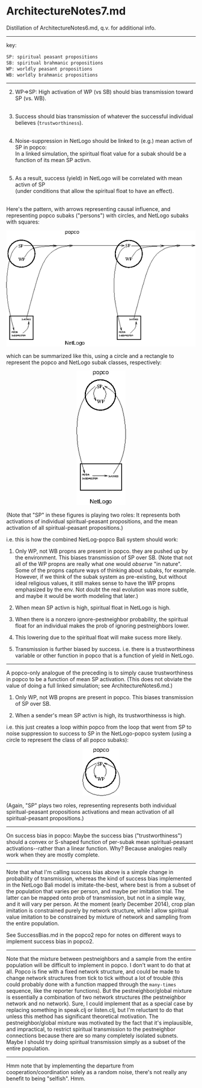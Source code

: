 ArchitectureNotes7.md
====
Distillation of ArchitectureNotes6.md, q.v. for additional info.

----

key:

	SP: spiritual peasant propositions
	SB: spiritual brahmanic propositions
	WP: worldly peasant propositions
	WB: worldly brahmanic propositions

----

2. WP=>SP: High activation of WP (vs SB) should bias transmission toward
SP (vs. WB).<br/></br>

3. Success should bias transmission of whatever the successful
individual believes (`trustworthiness`).<br/></br>

4. Noise-suppression in NetLogo should be linked to (e.g.) mean activn
of SP in popco:<br/> In a linked simulation, the spiritual float value
for a subak should be a function of its mean SP activn.<br/></br>

5. As a result, success (yield) in NetLogo will be correlated with mean
activn of SP<br/>(under conditions that allow the spiritual float to
have an effect).<br/></br>

Here's the pattern, with arrows representing causal influence, and
representing popco subaks ("persons") with circles, and NetLogo subaks
with squares:

<div align="center">
<img src="TransmissionBiases.png"/>
</div>

which can be summarized like this, using a circle and a rectangle to
represent the popco and NetLogo subak classes, respectively:

<div align="center">
<img src="TransmissionBiasesSummary.png"/>
</div>

(Note that "SP" in these figures is playing two roles: It represents both
activations of individual spiritual-peasant propositions, and the mean
activation of all spiritual-peasant propositions.)

i.e. this is how the combined NetLog-popco Bali system should work:

1. Only WP, not WB propns are present in popco.  they are pushed up by
the environment.  This biases transmission of SP over SB.  (Note that
not all of the WP propns are really what one would *observe* "in
nature".  Some of the propns capture ways of thinking about subaks, for
example.  However, if we think of the subak system as pre-existing, but
without ideal religious values, it still makes sense to have the WP
propns emphasized by the env.  Not doubt the real evolution was more
subtle, and maybe it would be worth modeling that later.)

2. When mean SP activn is high, spiritual float in NetLogo is high.

3. When there is a nonzero ignore-pestneighbor probability, the
spiritual float for an individual makes the prob of ignoring
pestneighbors lower.

4. This lowering due to the spiritual float will make sucess more likely.

5. Transmission is further biased by success.  i.e. there is a
trustworthiness variable or other function in popco that is a function
of yield in NetLogo.

------

A popco-only analogue of the preceding is to simply cause
trustworthiness in popco to be a function of mean SP activation.  (This
does not obviate the value of doing a full linked simulation; see
ArchitectureNotes6.md.)

1. Only WP, not WB propns are present in popco.  This biases
transmission of SP over SB.

2. When a sender's mean SP activn is high, its trustworthinesss is high.

i.e. this just creates a loop within popco from the loop that went from
SP to noise suppression to success to SP in the NetLogo-popco system
(using a circle to represent the class of all popco subaks):

<div align="center">
<img src="TransmissionBiasesPopcoOnly.png"/>
</div>

(Again, "SP" plays two roles, representing represents both individual
spiritual-peasant propositions activations and mean activation of all
spiritual-peasant propositions.)

-------

On success bias in popco:  Maybe the success bias ("trustworthiness")
should a convex or S-shaped function of per-subak mean spiritual-peasant
activations--rather than a linear function.  Why?  Because analogies
really work when they are mostly complete.

-------

Note that what I'm calling success bias above is a simple change in
probability of transmission, whereas the kind of success bias
implemented in the NetLogo Bali model is imitate-the-best, where best is
from a subset of the population that varies per person, and maybe per
imitation trial.  The latter can be mapped onto prob of transmission,
but not in a simple way, and it will vary per person.  At the moment
(early December 2014), crop plan imitation is constrained purely by
network structure, while I allow spiritual value imitation to be
constrained by mixture of network and sampling from the entire
population.

See SuccessBias.md in the popco2 repo for notes on different ways to
implement success bias in popco2.

-------

Note that the mixture between pestneighbors and a sample from the entire
population will be difficult to implement in popco.  I don't want to do
that at all.  Popco is fine with a fixed network structure, and could be
made to change network structures from tick to tick without a lot of
trouble (this could probably done with a function mapped through the
`many-times` sequence, like the reporter functions).  But the
pestneighbor/global mixture is essentially a combination of two network
structures (the pestneighbor network and no network).  Sure, I could
implement that as a special case by replacing something in speak.clj or
listen.clj, but I'm reluctant to do that unless this method has
significant theoretical motivation.  The pestneighbor/global mixture was
motivated by the fact that it's implausible, and impractical, to
restrict spiritual transmission to the pestneighbor connections because
there are so many completely isolated subnets.  Maybe I should try doing
spiritual transmission simply as a subset of the entire population.

---------

Hmm note that by implementing the departure from
cooperation/coordination solely as a random noise, there's not really
any benefit to being "selfish".  Hmm.
